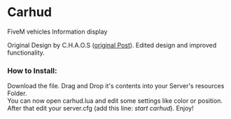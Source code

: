 # Carhud
FiveM vehicles Information display

Original Design by C.H.A.O.S ([original Post](https://forum.fivem.net/t/release-doj-styled-carhud/51895)).
Edited design and improved functionality.

### How to Install:
Download the file. Drag and Drop it's contents into your Server's resources Folder. <br>
You can now open carhud.lua and edit some settings like color or position.
After that edit your server.cfg (add this line: *start carhud*). Enjoy!
